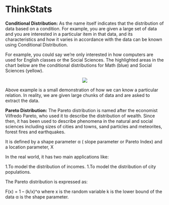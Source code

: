  # ThinkStats #
 __Conditional Distribution:__  As the name itself indicates that the distribution of data based on a condition.
For example, you are given a large set of data and you are interested in a particular item in that data, and its characteristics and how it varies in accordance with the data can be known using Conditional Distribution.
 
 
 For example, you could say we’re only interested in how computers are used for English classes or the Social Sciences. The highlighted areas in the chart below are the conditional distributions for Math (blue) and Social Sciences (yellow).
 
 <p align="center"> 
  <img src="https://cdn.discordapp.com/attachments/405443897578356738/405444239883894785/CD1.PNG">
</p>

Above example is a small demonstration of how we can know a particular relation. In reality, we are given large chunks of data and are asked to extract the data.

__Pareto Distribution:__ The Pareto distribution is named after the economist Vilfredo Pareto, who
used it to describe the distribution of wealth.
Since then, it has been used to describe phenomena in the natural and social sciences including sizes of cities and towns, sand particles and meteorites, forest fires and earthquakes.

It is defined by a shape parameter α ( slope parameter or Pareto Index) and a location parameter, X

In the real world, it has two main applications like:

1.To model the distribution of incomes.
1.To model the distribution of city populations.

The Pareto distribution is expressed as:

F(x) = 1 – (k/x)^α
where
x is the random variable
k is the lower bound of the data
α is the shape parameter.
